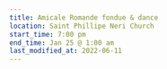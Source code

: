 ```yaml
---
title: Amicale Romande fondue & dance
location: Saint Phillipe Neri Church
start_time: 7:00 pm
end_time: Jan 25 @ 1:00 am
last_modified_at: 2022-06-11
---
```

